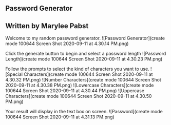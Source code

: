 ## Password Generator 
## Written by Marylee Pabst

Welcome to my random password generator.
![Password Generator](create mode 100644 Screen Shot 2020-09-11 at 4.30.14 PM.png)

Click the generate button to begin and select a password length
![Password Length](create mode 100644 Screen Shot 2020-09-11 at 4.30.23 PM.png)

Follow the prompts to select the kind of characters you want to use.
![Special Characters](create mode 100644 Screen Shot 2020-09-11 at 4.30.32 PM.png)
![Number Characters](create mode 100644 Screen Shot 2020-09-11 at 4.30.38 PM.png)
![Lowercase Characters](create mode 100644 Screen Shot 2020-09-11 at 4.30.44 PM.png)
![Uppercase Characters](create mode 100644 Screen Shot 2020-09-11 at 4.30.50 PM.png)

Your result will display in the text box on screen.
![Password](create mode 100644 Screen Shot 2020-09-11 at 4.31.13 PM.png)
